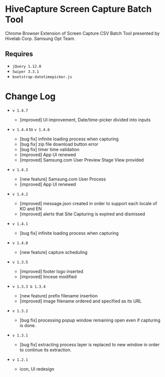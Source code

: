 HiveCapture Screen Capture Batch Tool
=========
Chrome Browser Extension of Screen Capture CSV Batch Tool presented by Hivelab Corp. Samsung Opt Team.


Requires
------------------
 * `jQuery 1.12.0`
 * `Swiper 3.3.1`
 * `bootstrap-datetimepicker.js`


Change Log
=====
 * `v 1.4.7`
 	 * [improved] UI improvement, Date/time-picker divided into inputs

 * `v 1.4.4` to `v 1.4.6`
	 * [bug fix] infinite loading process when capturing 
	 * [bug fix] zip file download button error
	 * [bug fix] timer time validation
	 * [improved] App UI renewed
	 * [improved] Samsung.com User Preview Stage View provided

 * `v 1.4.3`
	 * [new feature] Samsung.com User Process
	 * [improved] App UI renewed


 * `v 1.4.2`
	 * [improved] message.json created in order to support each locale of KO and EN
	 * [improved] alerts that Site Capturing is expired and dismissed


 * `v 1.4.1`
	 * [bug fix] infinite loading process when capturing 


 * `v 1.4.0`
	 * [new feature] capture scheduling 
	 

 * `v 1.3.5`
	 * [improved] footer logo inserted
	 * [improved] lincese modified
	 

 * `v 1.3.3 & 1.3.4`
	 * [new feature] prefix filename insertion
	 * [improved] image filename ordered and specified as its URL
	 
 * `v 1.3.2`
	 * [bug fix] processing popup window remaining open even if capturing is done.
	 
 * `v 1.3.1`
	 * [bug fix] extracting process layer is replaced to new window in order to continue its extraction.
	 
* `v 1.2.1`
	* icon, UI redesign

